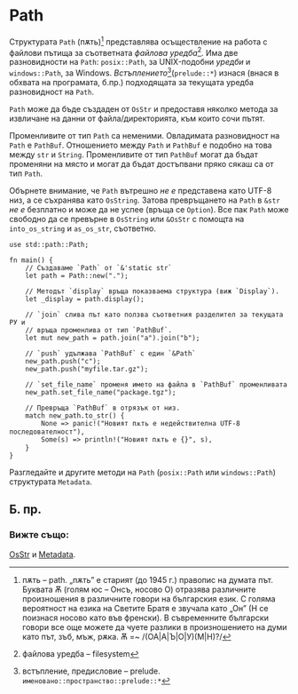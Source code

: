 # Path

Структурата `Path` (пѫть)[^path] представлява осъществление на работа с файлови
пътища за съответната _файлова уредба_[^filesystem]. Има две разновидности на
`Path`: `posix::Path`, за UNIX-подобни _уредби_ и `windows::Path`, за
Windows.  _Встъплението_[^prelude](`prelude::*`) изнася (внася в обхвата на
програмата, б.пр.) подходящата за текущата уредба разновидност на `Path`. 

`Path` може да бъде създаден от `OsStr` и предоставя няколко метода за
извличане на данни от файла/директорията, към които сочи пътят.

Променливите от тип `Path` са неменими. Овладимата разновидност на `Path` е
`PathBuf`. Отношението между `Path` и `PathBuf` е подобно на това между `str` и
`String`.  Променливите от тип `PathBuf` могат да бъдат променяни на място и
могат да бъдат достъпвани пряко сякаш са от тип `Path`.

Обърнете внимание, че `Path` вътрешно _не е_ представена като UTF-8 низ, а се
съхранява като `OsString`. Затова превръщането на `Path` в `&str` _не е_
безплатно и може да не успее (връща се `Option`). Все пак `Path` може свободно
да се превърне в `OsString` или `&OsStr` с помощта на `into_os_string` и
`as_os_str`, съответно.

```rust,editable
use std::path::Path;

fn main() {
    // Създаваме `Path` от `&'static str`
    let path = Path::new(".");

    // Методът `display` връща показваема структура (виж `Display`).
    let _display = path.display();

    // `join` слива път като ползва съответния разделител за текущата РУ и
    // връща променлива от тип `PathBuf`.
    let mut new_path = path.join("a").join("b");

    // `push` удължава `PathBuf` с един `&Path`
    new_path.push("c");
    new_path.push("myfile.tar.gz");

    // `set_file_name` променя името на файла в `PathBuf` променливата
    new_path.set_file_name("package.tgz");

    // Превръща `PathBuf` в отрязък от низ.
    match new_path.to_str() {
        None => panic!("Новият пѫть е недействителна UTF-8 последователност"),
        Some(s) => println!("Новият пѫть е {}", s),
    }
}

```

Разгледайте и другите методи на `Path` (`posix::Path` или `windows::Path`)
структурата `Metadata`.

## Б. пр.

[^path]: пѫть – path. „пѫть” е старият (до 1945 г.) правопис на думата
  път. Буквата Ѫ (голям юс – Онсъ, носово О) отразява различните произношения в
  различните говори на българския език. С голяма вероятност на езика на Светите Братя
  е звучала като „Он” (Н се поизнася носово като във френски). В съвременните
  български говори все още можете да чуете разлики в произношението на думи
  като път, зъб, мъж, рѫка. Ѫ =~ /(ОА|А|Ъ|О|У)(М|Н)?/

[^filesystem]: файлова уредба – filesystem

[^prelude]: встъпление, предисловие – prelude. `именовано::пространство::prelude::*` 

### Вижте също:

[OsStr][1] и [Metadata][2].

[1]: https://doc.rust-lang.org/std/ffi/struct.OsStr.html
[2]: https://doc.rust-lang.org/std/fs/struct.Metadata.html
